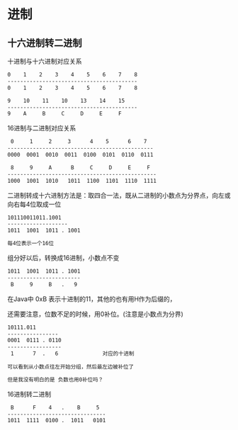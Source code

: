 # 进制

## 十六进制转二进制
十进制与十六进制对应关系

```bash
0    1    2    3    4    5    6    7    8
-----------------------------------------
0    1    2    3    4    5    6    7    8

9    10    11    10    13    14    15
-----------------------------------------
9    A     B     C     D     E     F      

```

16进制与二进制对应关系

```bash
 0     1     2     3      4    5      6    7
----------------------------------------------
0000  0001  0010  0011  0100  0101  0110  0111

 8     9     A      B     C     D     E     F
-----------------------------------------------
1000  1001  1010   1011  1100  1101  1110  1111
```

二进制转成十六进制方法是：取四合一法，既从二进制的小数点为分界点，向左或向右每4位取成一位

```bash
101110011011.1001
-------------------
1011  1001  1011 . 1001

每4位表示一个16位
```

组分好以后，转换成16进制，小数点不变

```bash
1011  1001  1011 . 1001
-----------------------
 B     9     B   .   9
```

在Java中 0xB 表示十进制的11，其他的也有用H作为后缀的，


还需要注意，位数不足的时候，用0补位。(注意是小数点为分界)

```bash
10111.011
----------------
0001  0111 . 0110
-----------------
 1      7  .   6              对应的十进制
 
可以看到从小数点往左开始分组，然后最左边被补位了

但是我没有明白的是 负数也用0补位吗？  
```

16进制转二进制

```bash
 B      F    4   .    B     5
-------------------------------
1011  1111  0100 .  1011   0101
```